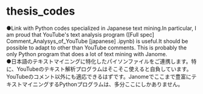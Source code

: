 # thesis_codes
●Link with Python codes specialized in Japanese text mining.In particular, I am proud that YouTube's text analysis program ([Full spec] Comment_Analysys_of_YouTube [japanese] .ipynb) is useful.It should be possible to adapt to other than YouTube comments. This is probably the only Python program that does a lot of text mining with Janome.  
●日本語のテキストマイニングに特化したパイソンファイルをご連携します。特に、YouTubeのテキスト解析プログラムはそこそこ使えると自負しています。YouTubeのコメント以外にも適応できるはずです。Janomeでここまで豊富にテキストマイニングするPythonプログラムは、多分ここにしかありません。
